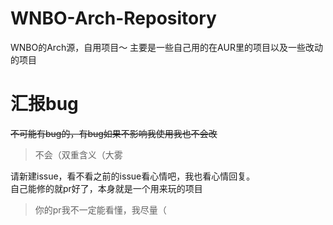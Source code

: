 # WNBO-Arch-Repository
WNBO的Arch源，自用项目～
主要是一些自己用的在AUR里的项目以及一些改动的项目
# 汇报bug
~~不可能有bug的，有bug如果不影响我使用我也不会改~~
>不会（双重含义（大雾<br>

请新建issue，看不看之前的issue看心情吧，我也看心情回复。<br>
自己能修的就pr好了，本身就是一个用来玩的项目<br>

>你的pr我不一定能看懂，我尽量（